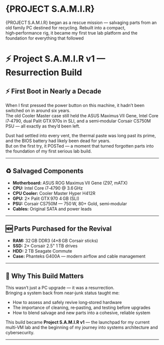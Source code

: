 # {PROJECT S.A.M.I.R}
{PROJECT S.A.M.I.R} began as a rescue mission — salvaging parts from an old family PC destined for recycling. Rebuilt into a compact, high‑performance rig, it became my first true lab platform and the foundation for everything that followed
# ⚡ Project S.A.M.I.R v1 — Resurrection Build

## ⚡ First Boot in Nearly a Decade

When I first pressed the power button on this machine, it hadn’t been switched on in around six years.  
The old Cooler Master case still held the ASUS Maximus VII Gene, Intel Core i7‑4790, dual Palit GTX 970s in SLI, and a semi‑modular Corsair CS750M PSU — all exactly as they’d been left.

Dust had settled into every vent, the thermal paste was long past its prime, and the BIOS battery had likely been dead for years.  
But on the first try, it POSTed — a moment that turned forgotten parts into the foundation of my first serious lab build.

---

## ♻ Salvaged Components

- **Motherboard:** ASUS ROG Maximus VII Gene (Z97, mATX)  
- **CPU:** Intel Core i7‑4790 @ 3.6 GHz  
- **CPU Cooler:** Cooler Master Hyper H412R  
- **GPU:** 2× Palit GTX 970 4 GB (SLI)  
- **PSU:** Corsair CS750M — 750 W, 80+ Gold, semi‑modular  
- **Cables:** Original SATA and power leads  

---

## 🆕 Parts Purchased for the Revival

- **RAM:** 32 GB DDR3 (4×8 GB Corsair sticks)  
- **SSD:** 2× Corsair 2.5" 1 TB drives  
- **HDD:** 2 TB Seagate Commute  
- **Case:** Phanteks G400A — modern airflow and cable management  

---

## 🎯 Why This Build Matters

This wasn’t just a PC upgrade — it was a resurrection.  
Bringing a system back from near‑junk status taught me:

- How to assess and safely revive long‑stored hardware  
- The importance of cleaning, re‑pasting, and testing before upgrades  
- How to blend salvage and new parts into a cohesive, reliable system  

This build became **Project S.A.M.I.R v1** — the launchpad for my current multi‑VM lab and the beginning of my journey into systems architecture and cybersecurity.

---
